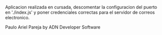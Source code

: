 Aplicacion realizada en cursada, descomentar la configuracion del puerto en './index.js' y poner credenciales correctas para el servidor de correos electronico.

Paulo Ariel Pareja by ADN Developer Software